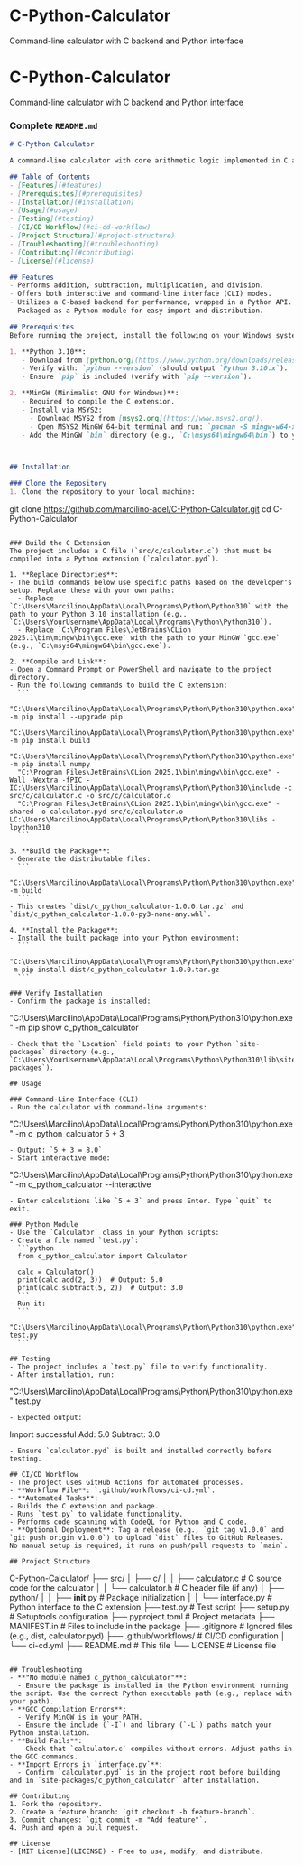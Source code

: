 # C-Python-Calculator
Command-line calculator with C backend and Python interface

# C-Python-Calculator
Command-line calculator with C backend and Python interface


### Complete `README.md`

```markdown
# C-Python Calculator

A command-line calculator with core arithmetic logic implemented in C and exposed through a Python interface. This project demonstrates the integration of C extensions with Python, packaged as a distributable Python module.

## Table of Contents
- [Features](#features)
- [Prerequisites](#prerequisites)
- [Installation](#installation)
- [Usage](#usage)
- [Testing](#testing)
- [CI/CD Workflow](#ci-cd-workflow)
- [Project Structure](#project-structure)
- [Troubleshooting](#troubleshooting)
- [Contributing](#contributing)
- [License](#license)

## Features
- Performs addition, subtraction, multiplication, and division.
- Offers both interactive and command-line interface (CLI) modes.
- Utilizes a C-based backend for performance, wrapped in a Python API.
- Packaged as a Python module for easy import and distribution.

## Prerequisites
Before running the project, install the following on your Windows system:

1. **Python 3.10**:
   - Download from [python.org](https://www.python.org/downloads/release/python-3100/) or use your package manager.
   - Verify with: `python --version` (should output `Python 3.10.x`).
   - Ensure `pip` is included (verify with `pip --version`).

2. **MinGW (Minimalist GNU for Windows)**:
   - Required to compile the C extension.
   - Install via MSYS2:
     - Download MSYS2 from [msys2.org](https://www.msys2.org/).
     - Open MSYS2 MinGW 64-bit terminal and run: `pacman -S mingw-w64-x86_64-gcc`.
   - Add the MinGW `bin` directory (e.g., `C:\msys64\mingw64\bin`) to your system PATH.



## Installation

### Clone the Repository
1. Clone the repository to your local machine:
   ```
   git clone https://github.com/marcilino-adel/C-Python-Calculator.git
   cd C-Python-Calculator
   ```

### Build the C Extension
The project includes a C file (`src/c/calculator.c`) that must be compiled into a Python extension (`calculator.pyd`).

1. **Replace Directories**:
   - The build commands below use specific paths based on the developer's setup. Replace these with your own paths:
     - Replace `C:\Users\Marcilino\AppData\Local\Programs\Python\Python310` with the path to your Python 3.10 installation (e.g., `C:\Users\YourUsername\AppData\Local\Programs\Python\Python310`).
     - Replace `C:\Program Files\JetBrains\CLion 2025.1\bin\mingw\bin\gcc.exe` with the path to your MinGW `gcc.exe` (e.g., `C:\msys64\mingw64\bin\gcc.exe`).

2. **Compile and Link**:
   - Open a Command Prompt or PowerShell and navigate to the project directory.
   - Run the following commands to build the C extension:
     ```
     "C:\Users\Marcilino\AppData\Local\Programs\Python\Python310\python.exe" -m pip install --upgrade pip
     "C:\Users\Marcilino\AppData\Local\Programs\Python\Python310\python.exe" -m pip install build
     "C:\Users\Marcilino\AppData\Local\Programs\Python\Python310\python.exe" -m pip install numpy
     "C:\Program Files\JetBrains\CLion 2025.1\bin\mingw\bin\gcc.exe" -Wall -Wextra -fPIC -IC:\Users\Marcilino\AppData\Local\Programs\Python\Python310\include -c src/c/calculator.c -o src/c/calculator.o
     "C:\Program Files\JetBrains\CLion 2025.1\bin\mingw\bin\gcc.exe" -shared -o calculator.pyd src/c/calculator.o -LC:\Users\Marcilino\AppData\Local\Programs\Python\Python310\libs -lpython310
     ```

3. **Build the Package**:
   - Generate the distributable files:
     ```
     "C:\Users\Marcilino\AppData\Local\Programs\Python\Python310\python.exe" -m build
     ```
   - This creates `dist/c_python_calculator-1.0.0.tar.gz` and `dist/c_python_calculator-1.0.0-py3-none-any.whl`.

4. **Install the Package**:
   - Install the built package into your Python environment:
     ```
     "C:\Users\Marcilino\AppData\Local\Programs\Python\Python310\python.exe" -m pip install dist/c_python_calculator-1.0.0.tar.gz
     ```

### Verify Installation
- Confirm the package is installed:
  ```
  "C:\Users\Marcilino\AppData\Local\Programs\Python\Python310\python.exe" -m pip show c_python_calculator
  ```
- Check that the `Location` field points to your Python `site-packages` directory (e.g., `C:\Users\YourUsername\AppData\Local\Programs\Python\Python310\lib\site-packages`).

## Usage

### Command-Line Interface (CLI)
- Run the calculator with command-line arguments:
  ```
  "C:\Users\Marcilino\AppData\Local\Programs\Python\Python310\python.exe" -m c_python_calculator 5 + 3
  ```
  - Output: `5 + 3 = 8.0`
- Start interactive mode:
  ```
  "C:\Users\Marcilino\AppData\Local\Programs\Python\Python310\python.exe" -m c_python_calculator --interactive
  ```
  - Enter calculations like `5 + 3` and press Enter. Type `quit` to exit.

### Python Module
- Use the `Calculator` class in your Python scripts:
  - Create a file named `test.py`:
    ```python
    from c_python_calculator import Calculator

    calc = Calculator()
    print(calc.add(2, 3))  # Output: 5.0
    print(calc.subtract(5, 2))  # Output: 3.0
    ```
  - Run it:
    ```
    "C:\Users\Marcilino\AppData\Local\Programs\Python\Python310\python.exe" test.py
    ```

## Testing
- The project includes a `test.py` file to verify functionality.
- After installation, run:
  ```
  "C:\Users\Marcilino\AppData\Local\Programs\Python\Python310\python.exe" test.py
  ```
- Expected output:
  ```
  Import successful
  Add: 5.0
  Subtract: 3.0
  ```
- Ensure `calculator.pyd` is built and installed correctly before testing.

## CI/CD Workflow
- The project uses GitHub Actions for automated processes.
- **Workflow File**: `.github/workflows/ci-cd.yml`.
- **Automated Tasks**:
  - Builds the C extension and package.
  - Runs `test.py` to validate functionality.
  - Performs code scanning with CodeQL for Python and C code.
- **Optional Deployment**: Tag a release (e.g., `git tag v1.0.0` and `git push origin v1.0.0`) to upload `dist` files to GitHub Releases. No manual setup is required; it runs on push/pull requests to `main`.

## Project Structure
```
C-Python-Calculator/
├── src/
│   ├── c/
│   │   ├── calculator.c    # C source code for the calculator
│   │   └── calculator.h    # C header file (if any)
│   ├── python/
│   │   ├── __init__.py     # Package initialization
│   │   └── interface.py    # Python interface to the C extension
├── test.py                 # Test script
├── setup.py                # Setuptools configuration
├── pyproject.toml          # Project metadata
├── MANIFEST.in             # Files to include in the package
├── .gitignore              # Ignored files (e.g., dist, calculator.pyd)
├── .github/workflows/      # CI/CD configuration
│   └── ci-cd.yml
├── README.md               # This file
└── LICENSE                 # License file
```

## Troubleshooting
- **"No module named c_python_calculator"**:
  - Ensure the package is installed in the Python environment running the script. Use the correct Python executable path (e.g., replace with your path).
- **GCC Compilation Errors**:
  - Verify MinGW is in your PATH.
  - Ensure the include (`-I`) and library (`-L`) paths match your Python installation.
- **Build Fails**:
  - Check that `calculator.c` compiles without errors. Adjust paths in the GCC commands.
- **Import Errors in `interface.py`**:
  - Confirm `calculator.pyd` is in the project root before building and in `site-packages/c_python_calculator` after installation.

## Contributing
1. Fork the repository.
2. Create a feature branch: `git checkout -b feature-branch`.
3. Commit changes: `git commit -m "Add feature"`.
4. Push and open a pull request.

## License
- [MIT License](LICENSE) - Free to use, modify, and distribute.
```